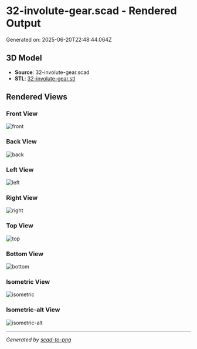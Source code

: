 # 32-involute-gear.scad - Rendered Output

Generated on: 2025-06-20T22:48:44.064Z

## 3D Model

- **Source**: 32-involute-gear.scad
- **STL**: [32-involute-gear.stl](./32-involute-gear.stl)

## Rendered Views

### Front View
![front](./front.png)

### Back View
![back](./back.png)

### Left View
![left](./left.png)

### Right View
![right](./right.png)

### Top View
![top](./top.png)

### Bottom View
![bottom](./bottom.png)

### Isometric View
![isometric](./isometric.png)

### Isometric-alt View
![isometric-alt](./isometric-alt.png)

---
*Generated by [scad-to-png](https://github.com/imjasonh/scad-to-png)*
